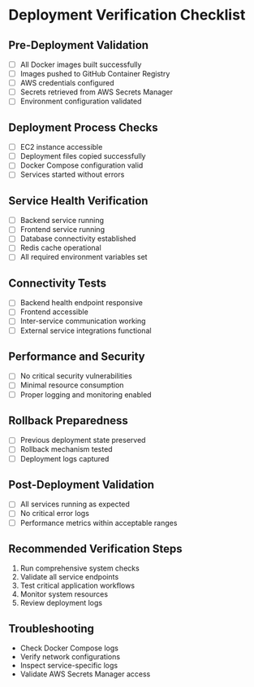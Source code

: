 # Deployment Verification Checklist

## Pre-Deployment Validation
- [ ] All Docker images built successfully
- [ ] Images pushed to GitHub Container Registry
- [ ] AWS credentials configured
- [ ] Secrets retrieved from AWS Secrets Manager
- [ ] Environment configuration validated

## Deployment Process Checks
- [ ] EC2 instance accessible
- [ ] Deployment files copied successfully
- [ ] Docker Compose configuration valid
- [ ] Services started without errors

## Service Health Verification
- [ ] Backend service running
- [ ] Frontend service running
- [ ] Database connectivity established
- [ ] Redis cache operational
- [ ] All required environment variables set

## Connectivity Tests
- [ ] Backend health endpoint responsive
- [ ] Frontend accessible
- [ ] Inter-service communication working
- [ ] External service integrations functional

## Performance and Security
- [ ] No critical security vulnerabilities
- [ ] Minimal resource consumption
- [ ] Proper logging and monitoring enabled

## Rollback Preparedness
- [ ] Previous deployment state preserved
- [ ] Rollback mechanism tested
- [ ] Deployment logs captured

## Post-Deployment Validation
- [ ] All services running as expected
- [ ] No critical error logs
- [ ] Performance metrics within acceptable ranges

## Recommended Verification Steps
1. Run comprehensive system checks
2. Validate all service endpoints
3. Test critical application workflows
4. Monitor system resources
5. Review deployment logs

## Troubleshooting
- Check Docker Compose logs
- Verify network configurations
- Inspect service-specific logs
- Validate AWS Secrets Manager access
